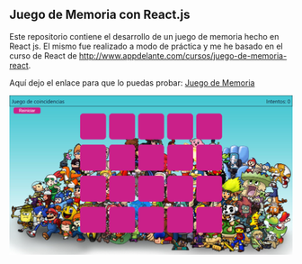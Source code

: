 ## Juego de Memoria con React.js

Este repositorio contiene el desarrollo de un juego de memoria hecho en React js.
El mismo fue realizado a modo de práctica y me he basado en el curso de React de http://www.appdelante.com/cursos/juego-de-memoria-react.

Aquí dejo el enlace para que lo puedas probar:
[Juego de Memoria](https://thelordseba.github.io/JuegoDeMemoria/)

![github-small](https://github.com/thelordseba/JuegoDeMemoria/blob/master/src/utils/JUEGO.png)

